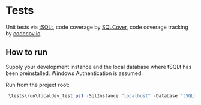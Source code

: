 # Tests

Unit tests via [tSQLt](https://tsqlt.org/), code coverage by
[SQLCover](https://github.com/GoEddie/SQLCover), code coverage
tracking by [codecov.io](https://codecov.io/).

## How to run

Supply your development instance and the local database where tSQLt has been preinstalled. Windows Authentication is assumed.

Run from the project root:

```powershell
.\tests\run\localdev_test.ps1 -SqlInstance "localhost" -Database "tSQLt"
```
